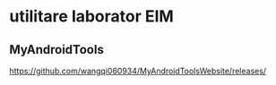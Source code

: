 # utilitare laborator EIM 

## MyAndroidTools 

https://github.com/wangqi060934/MyAndroidToolsWebsite/releases/

